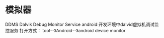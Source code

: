# 模拟器

DDMS  Dalvik Debug Monitor Service 
android 开发环境中dalvid虚拟机调试监控服务
打开方式：
tool--》Android--》android device monitor

